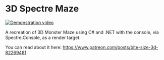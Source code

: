# 3D Spectre Maze

[![Demonstration video](https://img.youtube.com/vi/niZo0pIWpIw/0.jpg)](https://www.youtube.com/watch?v=niZo0pIWpIw)

A recreation of 3D Monster Maze using C# and .NET with the console, via Spectre.Console, as a render target.

You can read about it here: https://www.patreon.com/posts/bite-size-3d-82269481

